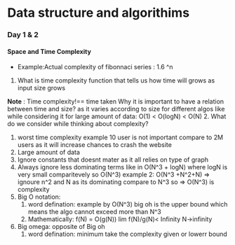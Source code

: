 # Data structure and algorithims

### Day 1 & 2

#### Space and Time Complexity

* Example:Actual complexity of fibonnaci series : 1.6 ^n

1. What is time complexity
 function that tells us how time will grows as input size grows
 
 **Note** :  Time complexity!== time taken
 Why it is important to have a relation between time and size?
 as it varies according to size for different algos like while 
 considering it for large amount of data: O(1) < O(logN) < O(N) 
2. What do we consider while thinking about complexity?
  1. worst time complexity
  example 10 user is not important compare to 2M users as
  it will increase chances to crash the website
  2. Large amount of data
  3. Ignore constants that doesnt mater as it all relies on 
  type of graph
  4. Always ignore less dominating terms 
    like in O(N^3 + logN) where logN is very small comparitevely 
    so O(N^3)
    example 2: O(N^3 +N^2+N) => ignoure n^2 and N as its dominating 
    compare to N^3 so => O(N^3) is complexity
3. Big O notation:
   1. word defination: example by O(N^3) big oh is the upper bound
   which means the algo cannot exceed more than N^3
   2. Mathematically: 
     f(N) = O(g(N))
     lim         f(N)/g(N)< Infinity
     N->infinity
3. Big omega: opposite of Big oh
   1. word defination: minimum take the complexity given or lowerr bound
